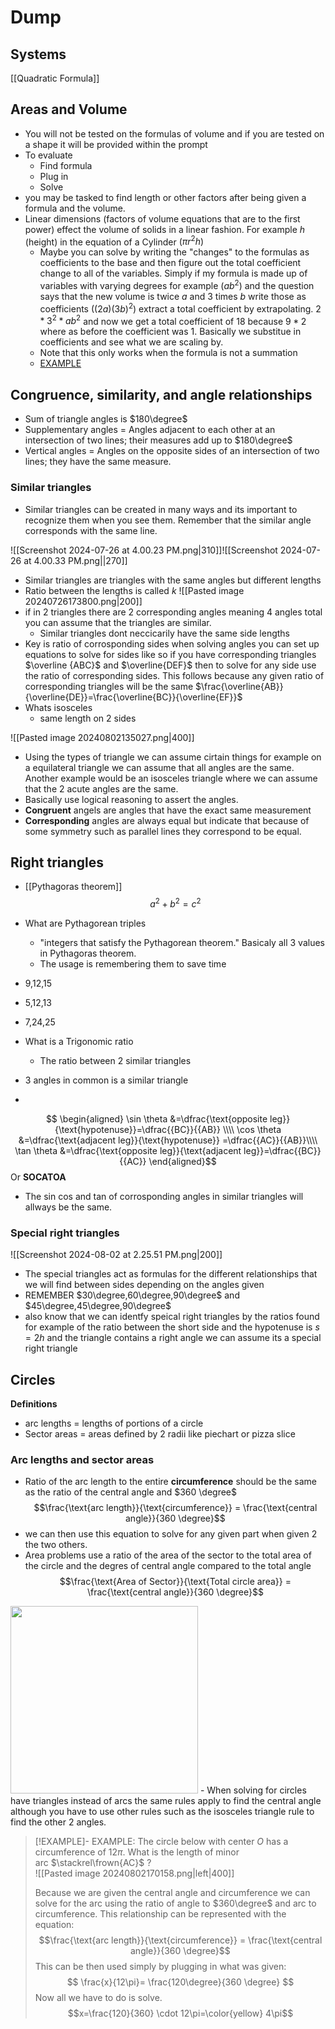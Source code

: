 

# Dump 

## Systems 
[[Quadratic Formula]]


## Areas and Volume 
- You will not be tested on the formulas of volume and if you are tested on a shape it will be provided within the prompt
- To evaluate 
	- Find formula
	- Plug in 
	- Solve
- you may be tasked to find length or other factors after being given a formula and the volume.
- Linear dimensions (factors of volume equations that are to the first power) effect the volume of solids in a linear fashion. For example $h$ (height) in the equation of a Cylinder $(\pi r^2h)$ 
	- Maybe you can solve by writing the "changes" to the formulas as coefficients to the base and then figure out the total coefficient change to all of the variables. Simply if my formula is made up of variables with varying degrees for example $(ab^2)$ and the question says that the new volume is twice $a$ and 3 times $b$ write those as coefficients $((2a)(3b)^2)$ extract a total coefficient by extrapolating. $2*3^2*ab^2$ and now we get a total coefficient of $18$ because $9*2$ where as  before the coefficient was $1$.  Basically we substitue in coefficients and see what we are scaling by.
	- Note that this only works when the formula is not a summation
	- [EXAMPLE ](https://www.khanacademy.org/test-prep/v2-sat-math/x0fcc98a58ba3bea7:geometry-and-trigonometry-easier/x0fcc98a58ba3bea7:area-and-volume-easier/v/sat-math-s1-harder)

## Congruence, similarity, and angle relationships
- Sum of triangle angles is $180\degree$ 
- Supplementary angles = Angles adjacent to each other at an intersection of two lines; their measures add up to $180\degree$ 
- Vertical angles = Angles on the opposite sides of an intersection of two lines; they have the same measure.

### Similar triangles
- Similar triangles can be created in many ways and its important to recognize them when you see them. Remember that the similar angle corresponds with the same line.

![[Screenshot 2024-07-26 at 4.00.23 PM.png|310]]![[Screenshot 2024-07-26 at 4.00.33 PM.png||270]]
- Similar triangles are triangles with the same angles but different lengths
- Ratio between the lengths is called $k$
![[Pasted image 20240726173800.png|200]]
- if in 2 triangles there are 2 corresponding angles meaning 4 angles total you can assume that the triangles are similar.
	- Similar triangles dont neccicarily have the same side lengths 
- Key is ratio of corrosponding sides when solving angles you can set up equations to solve for sides like so
if you have corresponding triangles $\overline {ABC}$ and $\overline{DEF}$  then to solve for any side use the ratio of corresponding sides. This follows because any given ratio of corresponding triangles will be the same $\frac{\overline{AB}}{\overline{DE}}=\frac{\overline{BC}}{\overline{EF}}$
-  Whats isosceles
	- same length on 2 sides

![[Pasted image 20240802135027.png|400]]
- Using the types of triangle we can assume cirtain things for example on a equilateral triangle we can assume that all angles are the same. Another example would be an isosceles triangle where we can assume that the 2 acute angles are the same. 
- Basically use logical reasoning to assert the angles.
- **Congruent** angels are angles that have the exact same measurement
- **Corresponding** angles are always equal but indicate that because of some symmetry such as parallel lines they correspond to be equal.



## Right triangles
- [[Pythagoras theorem]] 
$$
a^2+b^2=c^2
$$

- What are Pythagorean triples
	- "integers that satisfy the Pythagorean theorem." Basicaly all 3 values in Pythagoras theorem.
	- The usage is remembering them to save time 
- 9,12,15
- 5,12,13
- 7,24,25

- What is a Trigonomic ratio
	- The ratio between 2 similar triangles
- 3 angles in common is a similar triangle
- 
$$
\begin{aligned}
\sin \theta &=\dfrac{\text{opposite leg}}{\text{hypotenuse}}=\dfrac{{BC}}{{AB}} \\\\
\cos \theta &=\dfrac{\text{adjacent leg}}{\text{hypotenuse}} =\dfrac{{AC}}{{AB}}\\\\
\tan \theta &=\dfrac{\text{opposite leg}}{\text{adjacent leg}}=\dfrac{{BC}}{{AC}}
\end{aligned}$$
Or **SOCATOA**

- The sin cos and tan of corrosponding angles in similar triangles will allways be the same.

### Special right triangles

![[Screenshot 2024-08-02 at 2.25.51 PM.png|200]]
- The special triangles act as formulas for the different relationships that we will find between sides depending on the angles given
- REMEMBER $30\degree,60\degree,90\degree$ and $45\degree,45\degree,90\degree$
- also know that we can identfy speical right triangles by the ratios found for example of the ratio between the short side and the hypotenuse is $s=2h$ and the triangle contains a right angle we can assume its a special right triangle

## Circles 

**Definitions**
- arc lengths = lengths of portions of a circle
- Sector areas = areas defined by 2 radii like piechart or pizza slice


### Arc lengths and sector areas
<!--⚠️Imgur upload failed, check dev console-->

- Ratio of the arc length to the entire **circumference** should be the same as the ratio of the central angle and $360 \degree$ 
$$\frac{\text{arc length}}{\text{circumference}} = \frac{\text{central angle}}{360 \degree}$$
- we can then use this equation to solve for any given part when given 2 the two others. 
- Area problems use a ratio of the area of the sector to the total area of the circle and the degres of central angle compared to the total angle 
$$\frac{\text{Area of Sector}}{\text{Total circle area}} = \frac{\text{central angle}}{360 \degree}$$

<img src = "https://i.imgur.com/lNNR1zm.png" width =300>
- When solving for circles have triangles instead of arcs the same rules apply to find the central angle although you have to use other rules such as the isosceles triangle rule to find the other 2 angles.



> [!EXAMPLE]- EXAMPLE: The circle below with center $O$ has a circumference of $12\pi$. What is the length of minor arc $\stackrel\frown{AC}$ ?             
> ![[Pasted image 20240802170158.png|left|400]] 
> 
> 
> 
> 
> Because we are given the central angle and circumference we can solve for the arc using the ratio of angle to $360\degree$ and arc to circumference. This relationship can be represented with the equation:
> $$\frac{\text{arc length}}{\text{circumference}} = \frac{\text{central angle}}{360 \degree}$$
> This can be then used simply by plugging in what was given:
> $$
> \frac{x}{12\pi}= \frac{120\degree}{360 \degree}
> $$
> Now all we have to do is solve.
> $$x=\frac{120}{360} \cdot 12\pi=\color{yellow} 4\pi$$
> 
